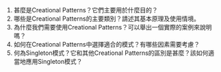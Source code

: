 

1. 甚麼是Creational Patterns？它們主要用於什麼目的？
2. 哪些是Creational Patterns的主要類別？請述其基本原理及使用情境。
3. 為什麼我們需要使用Creational Patterns？可以舉出一個實際的案例來說明嗎？
4. 如何在Creational Patterns中選擇適合的模式？有哪些因素需要考慮？
5. 何為Singleton模式？它和其他Creational Patterns的區別是甚麼？該如何適當地應用Singleton模式？